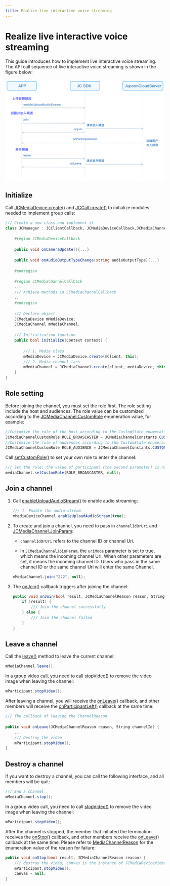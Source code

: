 ```yaml
---
title: Realize live interactive voice streaming
---
```

# Realize live interactive voice streaming

This guide introduces how to implement live interactive voice streaming.
The API call sequence of live interactive voice streaming is shown in
the figure below:

![../../../../\_images/multiaudioworkflow.png](../../../../_images/multiaudioworkflow.png)

## Initialize

Call
[JCMediaDevice.create()](https://developer.juphoon.com/portal/reference/V2.1/windows/html/cb59bc27-6528-9dbf-c996-de857096f847.htm)
and
[JCCall.create()](https://developer.juphoon.com/portal/reference/V2.1/windows/html/eef10110-a3f7-b505-26fa-4b9ec1e2b998.htm)
to initialize modules needed to implement group calls:

``````csharp
/// Create a new class and implement it
class JCManager : JCClientCallback, JCMediaDeviceCallback,JCMediaChannelCallbac{

    #region JCMediaDeviceCallback

    public void onCameraUpdate(){...}

    public void onAudioOutputTypeChange(string audioOutputType){...}

    #endregion

    #region JCMediaChannelCallback
    ...
    /// Achieve methods in JCMediaChannelCallback
    ...
    #endregion

    /// Declare object
    JCMediaDevice mMediaDevice;
    JCMediaChannel mMediaChannel;

    /// Initialization function
    public bool initialize(Context context) {

        /// 1. Media class
        mMediaDevice = JCMediaDevice.create(mClient, this);
        /// 2. Media channel lass
        mMediaChannel = JCMediaChannel.create(client, mediaDevice, this);
    }
}
``````

## Role setting

Before joining the channel, you must set the role first. The role
setting include the host and audiences. The role value can be customized
according to the
[JCMediaChannel.CustomRole](https://developer.juphoon.com/portal/reference/V2.1/windows/html/e8ce33fb-e1af-d33e-f0d8-795a840eae30.htm)
enumeration value, for example:

``````csharp
//Customize the role of the host according to the CustomState enumeration value
JCMediaChannelCustomRole ROLE_BROASCASTER = JCMediaChannelConstants.CUSTOM_ROLE_0;
//Customize the role of audiences according to the CustomState enumeration value
JCMediaChannelCustomRole ROLE_AUDIENCE = JCMediaChannelConstants.CUSTOM_ROLE_1;
``````

Call
[setCustomRole()](https://developer.juphoon.com/portal/reference/V2.1/windows/html/02d30d7f-6906-cea0-9775-a244e2b25e87.htm)
to set your own role to enter the channel:

``````csharp
/// Set the role; the value of participant (the second parameter) is null, which means that you set your own role
mediaChannel.setCustomRole(ROLE_BROASCASTER, null);
``````

## Join a channel

1. Call
    [enableUploadAudioStream()](https://developer.juphoon.com/portal/reference/V2.1/windows/html/70f2d136-ebf6-12fc-eb1e-2a90622caca7.htm)
    to enable audio streaming:

    ``````csharp
    /// 1. Enable the audio stream
    mMediaDeviceChannel.enableUploadAudioStream(true);
    ``````

2. To create and join a channel, you need to pass in `channelIdOrUri`
    and
    [JCMediaChannel.JoinParam](https://developer.juphoon.com/portal/reference/V2.1/windows/html/af4ac634-bbe3-76e3-d1f8-120213ef2fff.htm):

      - `channelIdOrUri` refers to the channel ID or channel Uri.

      - In `JCMediaChannelJoinParam`, the `uriMode` parameter is set
        to true, which means the incoming channel Uri. When other
        parameters are set, it means the incoming channel ID. Users
        who pass in the same channel ID or the same channel Uri will
        enter the same Channel.

    ``````csharp
    mMediaChannel.join("222", null);
    ``````

3. The
    [onJoin()](https://developer.juphoon.com/portal/reference/V2.1/windows/html/535cbae7-841e-ca31-32ea-87c1a840eff1.htm)
    callback triggers after joining the channel:

    ``````csharp
    public void onJoin(bool result, JCMediaChannelReason reason, String channelId) {
        if (result) {
            /// Join the channel successfully
        } else {
            /// Join the channel failed
        }
    }
    ``````

## Leave a channel

Call the
[leave()](https://developer.juphoon.com/portal/reference/V2.1/windows/html/7f034b94-15ee-8d49-48e3-905fff27f31f.htm)
method to leave the current channel:

``````csharp
mMediaChannel.leave();
``````

In a group video call, you need to call
[stopVideo()](https://developer.juphoon.com/portal/reference/V2.1/windows/html/851cc6d3-1b5a-8e26-ce3c-a3c1780936d2.htm)
to remove the video image when leaving the channel:

``````csharp
mParticipant.stopVideo();
``````

After leaving a channel, you will receive the
[onLeave()](https://developer.juphoon.com/portal/reference/V2.1/windows/html/f356aba3-ebed-a72c-4e34-02a684925a15.htm)
callback, and other members will receive the
[onParticipantLeft()](https://developer.juphoon.com/portal/reference/V2.1/windows/html/89a35b12-8c2c-247d-e90c-ebe04f3e4521.htm)
callback at the same time:

``````csharp
/// The callback of leaving the ChannelReason

public void onLeave(JCMediaChannelReason reason, String channelId) {
    ...
    /// Destroy the video
    mParticipant.stopVideo();
}
``````

## Destroy a channel

If you want to destroy a channel, you can call the following interface,
and all members will be quit:

``````csharp
/// End a channel
mMediaChannel.stop();
``````

In a group video call, you need to call
[stopVideo()](https://developer.juphoon.com/portal/reference/V2.1/windows/html/851cc6d3-1b5a-8e26-ce3c-a3c1780936d2.htm)
to remove the video image when leaving the channel:

``````csharp
mParticipant.stopVideo();
``````

After the channel is stopped, the member that initiated the termination
receives the
[onStop()](https://developer.juphoon.com/portal/reference/V2.1/windows/html/d3732af7-2770-2d00-e4cb-e8f658da6c48.htm)
callback, and other members receive the
[onLeave()](https://developer.juphoon.com/portal/reference/V2.1/windows/html/f356aba3-ebed-a72c-4e34-02a684925a15.htm)
callback at the same time. Please refer to
[MediaChannelReason](https://developer.juphoon.com/portal/reference/V2.1/windows/html/4481d778-9d4d-43fe-f94d-fdfa690dd939.htm)
for the enumeration value of the reason for failure:

``````csharp
public void onStop(bool result, JCMediaChannelReason reason) {
    /// destroy the video, canvas is the instance of JCMediaDeviceVideoCanvas object
    mParticipant.stopVideo();
    canvas = null;
}
``````
